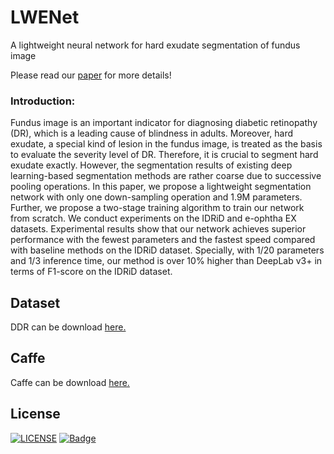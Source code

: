 # LWENet
A lightweight neural network for hard exudate segmentation of fundus image

Please read our [paper]() for more details!
### Introduction:
Fundus image is an important indicator for diagnosing diabetic retinopathy (DR), which is a leading cause of blindness in adults. Moreover, hard exudate, a special kind of lesion in the fundus image, is treated as the basis to evaluate the severity level of DR. Therefore, it is crucial to segment hard exudate exactly. However, the segmentation results of existing deep learning-based segmentation methods are rather coarse due to successive pooling operations. In this paper, we propose a lightweight segmentation network with only one down-sampling operation and 1.9M parameters. Further, we propose a two-stage training algorithm to train our network from scratch. We conduct experiments on the IDRiD and e-ophtha EX datasets. Experimental results show that our network achieves superior performance with the fewest parameters and the fastest speed compared with baseline methods on the IDRiD dataset. Specially, with 1/20 parameters and 1/3 inference time, our method is over 10% higher than DeepLab v3+ in terms of F1-score on the IDRiD dataset.

## Dataset
DDR can be download [here.](https://github.com/nkicsl/DDR-dataset)

## Caffe
Caffe can be download [here.](https://github.com/guomugong/FFIA)

## License
[![LICENSE](https://img.shields.io/badge/license-Anti%20996-blue.svg)](https://github.com/996icu/996.ICU/blob/master/LICENSE)
[![Badge](https://img.shields.io/badge/link-996.icu-red.svg)](https://996.icu/#/zh_CN)
